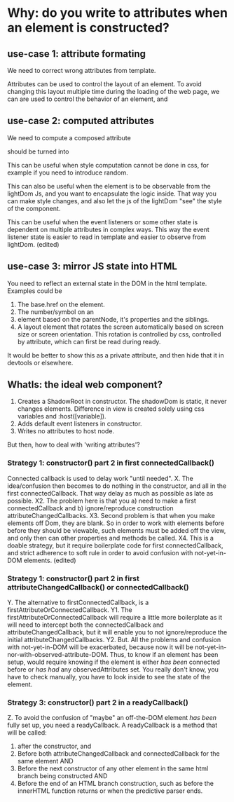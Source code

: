 # Why: do you write to attributes when an element is constructed?

## use-case 1: attribute formating 

We need to correct wrong attributes from template.

Attributes can be used to control the layout of an element. To avoid changing this layout multiple time during the loading of the web page, we can are used to control the behavior of an element, and 

## use-case 2: computed attributes

We need to compute a composed attribute
<Div a=1 B=2>
should be turned into
<div a=1 b=2 ::c=3>

This can be useful when style computation cannot be done in css, for example if you need to introduce random.

This can also be useful when the element is to be observable from the lightDom Js, and you want to encapsulate the logic inside. That way you can make style changes, and also let the js of the lightDom "see" the style of the component.

This can be useful when the event listeners or some other state is dependent on multiple attributes in complex ways. This way the event listener state is easier to read in template and easier to observe from lightDom. (edited) 

## use-case 3: mirror JS state into HTML

You need to reflect an external state in the DOM in the html template. Examples could be
1. The base.href on the <html> element. 
2. The number/symbol on an <li> element based on the parentNode, it's properties and the siblings.
3. A layout element that rotates the screen automatically based on screen size or screen orientation. This rotation is controlled by css, controlled by attribute, which can first be read during ready.

It would be better to show this as a private attribute, and then hide that it in devtools or elsewhere.

## WhatIs: the ideal web component?

1. Creates a ShadowRoot in constructor. The shadowDom is static, it never changes elements. Difference in view is created solely using css variables and :host([variable]). 
2. Adds default event listeners in constructor. 
3. Writes no attributes to host node.

But then, how to deal with 'writing attributes'?

### Strategy 1: constructor() part 2 in first connectedCallback() 

Connected callback is used to delay work "until needed".
X. The idea/confusion then becomes to do nothing in the constructor, and all in the first connectedCallback. That way delay as much as possible as late as possible.
X2. The problem here is that you a) need to make a first connectedCallback and b) ignore/reproduce construction attributeChangedCallbacks.
X3. Second problem is that when you make elements off Dom, they are blank. So in order to work with elements before before they should be viewable, such elements must be added off the view, and only then can other properties and methods be called.
X4. This is a doable strategy, but it require boilerplate code for first connectedCallback, and strict adherence to soft rule in order to avoid confusion with not-yet-in-DOM elements. (edited)

### Strategy 1: constructor() part 2 in first attributeChangedCallback() or connectedCallback()

Y. The alternative to firstConnectedCallback, is a firstAttributeOrConnectedCallback.
Y1. The firstAttributeOrConnectedCallback will require a little more boilerplate as it will need to intercept both the connectedCallback and attributeChangedCallback, but it will enable you to not ignore/reproduce the initial attributeChangedCallbacks.
Y2. But. All the problems and confusion with not-yet-in-DOM will be exacerbated, because now it will be not-yet-in-nor-with-observed-attribute-DOM. Thus, to know if an element has been setup, would require knowing if the element is either _has been_ connected before or _has had_ any observedAttributes set. You really don't know, you have to check manually, you have to look inside to see the state of the element.

### Strategy 3: constructor() part 2 in a readyCallback()

Z. To avoid the confusion of "maybe" an off-the-DOM element _has been_ fully set up, you need a readyCallback. A readyCallback is a method that will be called:
1. after the constructor, and
2. Before both attributeChangedCallback and connectedCallback for the same element AND
3. Before the next constructor of any other element in the same html branch being constructed AND
4. Before the end of an HTML branch construction, such as before the innerHTML function returns or when the predictive parser ends.